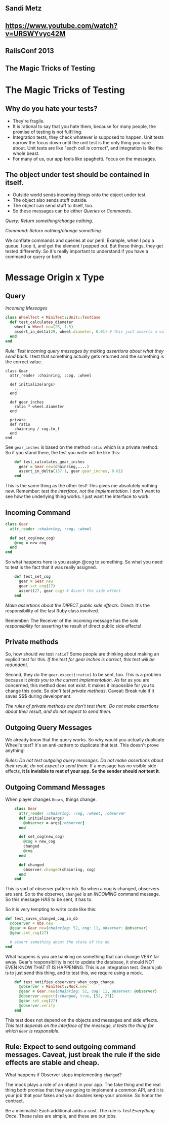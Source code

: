 Sandi Metz
---
https://www.youtube.com/watch?v=URSWYvyc42M
---
RailsConf 2013
---
The Magic Tricks of Testing
---
# The Magic Tricks of Testing

## Why do you hate your tests?
- They're fragile.
- It is rational to say that you hate them, because for many people, the promise of testing is not fulfilling.
- Integration tests, they check whatever is supposed to happen. Unit tests narrow the focus down until the unit test is the only thing you care about. Unit tests are like "each cell is correct", and integration is like the whole beast.
- For many of us, our app feels like spaghetti. Focus on the messages.

## The object under test should be contained in itself.
- Outside world sends incoming things onto the object under test.
- The object also sends stuff outside.
- The object can send stuff to itself, too.
- So these messages can be either *Queries* or *Commands*.

*Query: Return something/change nothing.*

*Command: Return nothing/change something.*

We conflate commands and queries at our peril. Example, when I pop a queue. I pop it, and get the element I popped out. But these things, they get tested differently. So it's really important to understand if you have a command or query or both.

# Message Origin x Type

## Query

*Incoming Messages*

``` ruby
class WheelTest < MiniTest::Unit::TestCase
  def test_calculates_diameter
    wheel = Wheel.new(26, 1.5)
    assert_in_delta(29, wheel.diameter, 0.01) # This just asserts a value as that diameter is within 0.1.
  end
end
```

*Rule: Test incoming query messages by making assertions about what they send back.* I test that something actually gets returned and the something is the correct value.

```
class Gear
  attr_reader :chainring, :cog. :wheel

  def initialize(args)
    ...
  end

  def gear_inches
    ratio * wheel.diameter
  end

  private
  def ratio
    chainring / cog.to_f
  end
end
```

See `gear_inches` is based on the method `ratio` which is a private method. So if you stand there, the test you write will be like this:

``` ruby
    def test_calculates_gear_inches
      gear = Gear.new(chainring,....)
      assert_in_delta(137.1, gear.gear_inches, 0.01)
    end
```

This is the same thing as the other test! This gives me absolutely nothing new. Remember: *test the interface, not the implementation*. I don't want to see how the underlying thing works. I just want the interface to work.

## Incoming Command

``` ruby
class Gear
  attr_reader :chainring, :cog. :wheel

  def set_cog(new_cog)
    @cog = new_cog
  end
end
```

So what happens here is you assign @cog to something. So what you need to test is the fact that it was really assigned.

``` ruby
    def test_set_cog
      gear = Gear.new
      gear.set_cog(27)
      assert(27, gear.cog) # Assert the side effect
    end
```

*Make assertions about the DIRECT public side effects.* Direct: It's the responsibility of the last Ruby class involved.

Remember: The Receiver of the incoming message has the *sole responsibility* for asserting the result of direct public side effects!

## Private methods

So, how should we test `ratio`? Some people are thinking about making an explicit test for this.  *If the test for gear inches is correct, this test will be redundant*.

Second, they do the `gear.expect(:ratio)` to be sent, too. This is a problem because it *binds you to the current implementation*. As far as you are concerned, this method does not exist. It makes it impossible for you to change this code. So *don't test private methods*. Caveat: Break rule if it saves $$$ during development.

*The rules of private methods are don't test them. Do not make assertions about their result, and do not expect to send them.*

## Outgoing Query Messages

We already know that the query works. So why would you actually duplicate Wheel's test? It's an anti-pattern to duplicate that test. This doesn't prove anything!

*Rules: Do not test outgoing query messages. Do not make assertions about their result, do not expect to send them.*  If a message has no visible side-effects, **it is invisible to rest of your app. So the sender should *not* test it**.

## Outgoing Command Messages

When player changes `Gears`, things change.

``` ruby
    class Gear
      attr_reader :chainring. :cog, :wheel, :observer
      def initialize(args)
        @observer = args[:observer]
      end

      def set_cog(new_cog)
        @cog = new_cog
        changed
        @cog
      end

      def changed
        observer.changed(chainring, cog)
      end
    end
```

This is sort of observer pattern-ish. So when a cog is changed, observers are sent. So to the observer, `changed` is an *INCOMING* command message. So this message *HAS* to be sent, it has to.

So it is very tempting to write code like this:

``` ruby
def test_saves_changed_cog_in_db
  @observer = Obs.new
  @gear = Gear.new(chainring: 52, cog: 11, observer: @observer)
  @gear.set_cog(27)

  # assert something about the state of the db
end
```

What happens is you are banking on something that can change VERY far away. Gear's responsibility is not to update the database, it should NOT EVEN KNOW THAT IT IS HAPPENING. This is an integration test. Gear's job is to just send this thing, and to test this, we require using a mock.


``` ruby
    def test_notifies_observers_when_cogs_change
      @observer = MiniTest::Mock.new
      @gear = Gear.new(chainring: 52, cog: 11, observer: @observer)
      @observer.expect(:changed, true, [52, 27])
      @gear.set_cog(27)
      @observer.verify
    end
```

This test does not depend on the objects and messages and side effects. *This test depends on the interface of the message, it tests the thing for which `Gear` is responsible.*

## Rule: Expect to send outgoing command messages. Caveat, just break the rule if the side effects are stable and cheap.

What happens if Observer stops implementing `changed`?

The mock plays a role of an object in your app. The fake thing and the real thing both promise that they are going to implement a common API, and it is your job that your fakes and your doubles keep your promise. So honor the contract.

Be a minimalist: Each additional adds a cost. The rule is *Test Everything Once*. These rules are simple, and these are our jobs.

